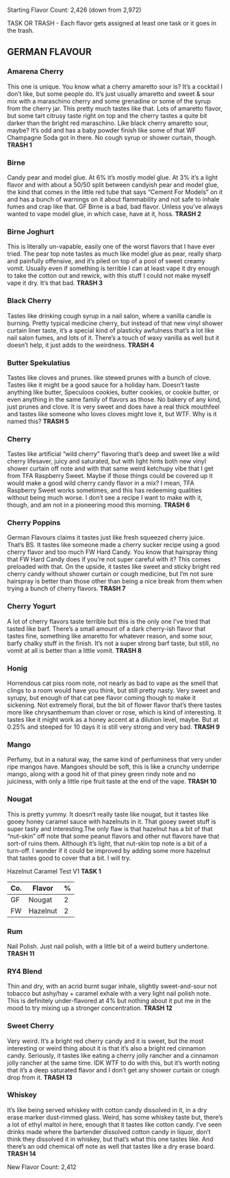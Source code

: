 Starting Flavor Count: 2,426 (down from 2,972)

TASK OR TRASH - Each flavor gets assigned at least one task or it goes in the trash.

## GERMAN FLAVOUR

### Amarena Cherry

This one is unique. You know what a cherry amaretto sour is? It’s a cocktail I don’t like, but some people do. It’s just usually amaretto and sweet & sour mix with a maraschino cherry and some grenadine or some of the syrup from the cherry jar. This pretty much tastes like that. Lots of amaretto flavor, but some tart citrusy taste right on top and the cherry tastes a quite bit darker than the bright red maraschino. Like black cherry amaretto sour, maybe? It’s odd and has a baby powder finish like some of that WF Champagne Soda got in there. No cough syrup or shower curtain, though.  **TRASH 1**

### Birne

Candy pear and model glue. At 6% it’s mostly model glue. At 3% it’s a light flavor and with about a 50/50 split between candyish pear and model glue, the kind that comes in the little red tube that says “Cement For Models” on it and has a bunch of warnings on it about flammability and not safe to inhale fumes and crap like that. GF Birne is a bad, bad flavor. Unless you’ve always wanted to vape model glue, in which case, have at it, hoss. **TRASH 2**

### Birne Joghurt

This is literally un-vapable, easily one of the worst flavors that I have ever tried. The pear top note tastes as much like model glue as pear, really sharp and painfully offensive, and it’s piled on top of a pool of sweet creamy vomit. Usually even if something is terrible I can at least vape it dry enough to take the cotton out and rewick, with this stuff I could not make myself vape it dry. It’s that bad. **TRASH 3**  

### Black Cherry

Tastes like drinking cough syrup in a nail salon, where a vanilla candle is burning. Pretty typical medicine cherry, but instead of that new vinyl shower curtain liner taste, it’s a special kind of plasticky awfulness that’s a lot like nail salon fumes, and lots of it. There’s a touch of waxy vanilla as well but it doesn’t help, it just adds to the weirdness. **TRASH 4**

### Butter Spekulatius

Tastes like cloves and prunes. like stewed prunes with a bunch of clove. Tastes like it might be a good sauce for a holiday ham. Doesn’t taste anything like butter, Speculoos cookies, butter cookies, or cookie butter, or even anything in the same family of flavors as those. No bakery of any kind, just prunes and clove. It is very sweet and does have a real thick mouthfeel and tastes like someone who loves cloves might love it, but WTF. Why is it named this? **TRASH 5**

### Cherry

Tastes like artificial “wild cherry” flavoring that’s deep and sweet like a wild cherry lifesaver, juicy and saturated, but with light hints both new vinyl shower curtain off note and with that same weird ketchupy vibe that I get from TFA Raspberry Sweet. Maybe if those things could be covered up it would make a good wild cherry candy flavor in a mix? I mean, TFA Raspberry Sweet works sometimes, and this has redeeming qualities without being much worse. I don’t see a recipe I want to make with it, though, and am not in a pioneering mood this morning. **TRASH 6**

### Cherry Poppins

German Flavours claims it tastes just like fresh squeezed cherry juice. That’s BS. It tastes like someone made a cherry sucker recipe using a good cherry flavor and too much FW Hard Candy. You know that hairspray thing that FW Hard Candy does if you’re not super careful with it? This comes preloaded with that. On the upside, it tastes like sweet and sticky bright red cherry candy without shower curtain or cough medicine, but I’m not sure hairspray is better than those other than being a nice break from them when trying a bunch of cherry flavors. **TRASH 7**

### Cherry Yogurt

A lot of cherry flavors taste terrible but this is the only one I’ve tried that tasted like barf. There’s a small amount of a dark cherry-ish flavor that tastes fine, something like amaretto for whatever reason, and some sour, barfy chalky stuff in the finish. It’s not a super strong barf taste, but still, no vomit at all is better than a little vomit. **TRASH 8**

### Honig

Horrendous cat piss room note, not nearly as bad to vape as the smell that clings to a room would have you think, but still pretty nasty. Very sweet and syrupy, but enough of that cat pee flavor coming though to make it sickening. Not extremely floral, but the bit of flower flavor that’s there tastes more like chrysanthemum than clover or rose, which is kind of interesting. It tastes like it might work as a honey accent at a dilution level, maybe. But at 0.25% and steeped for 10 days it is still very strong and very bad. **TRASH 9**

### Mango

Perfumy, but in a natural way, the same kind of perfuminess that very under ripe mangos have. Mangoes should be soft, this is like a crunchy underripe mango, along with a good hit of that piney green rindy note and no juiciness, with only a little ripe fruit taste at the end of the vape. **TRASH 10**

### Nougat

This is pretty yummy. It doesn’t really taste like nougat, but it tastes like gooey honey caramel sauce with hazelnuts in it. That gooey sweet stuff is super tasty and interesting.The only flaw is that hazelnut has a bit of that “nut-skin” off note that some peanut flavors and other nut flavors have that sort-of ruins them. Although it’s light, that nut-skin top note is a bit of a turn-off. I wonder if it could be improved by adding some more hazelnut that tastes good to cover that a bit. I will try.

Hazelnut Caramel Test V1 **TASK 1**

Co.| Flavor | %
---|---|----
GF | Nougat | 2
FW | Hazelnut | 2

### Rum

Nail Polish. Just nail polish, with a little bit of a weird buttery undertone. **TRASH 11**

### RY4 Blend

Thin and dry, with an acrid burnt sugar inhale, slightly sweet-and-sour not tobacco but ashy/hay + caramel exhale with a very light nail polish note. This is definitely under-flavored at 4% but nothing about it put me in the mood to try mixing up a stronger concentration.  **TRASH 12**

### Sweet Cherry

Very weird. It’s a bright red cherry candy and it is sweet, but the most interesting or weird thing about it is that it’s also a bright red cinnamon candy. Seriously, it tastes like eating a cherry jolly rancher and a cinnamon jolly rancher at the same time. IDK WTF to do with this, but it’s worth noting that it’s a deep saturated flavor and I don’t get any shower curtain or cough drop from it. **TRASH 13**

### Whiskey

It’s like being served whiskey with cotton candy dissolved in it, in a dry erase marker dust-rimmed glass. Weird, has some whiskey taste but, there’s a lot of ethyl maltol in here, enough that it tastes like cotton candy. I’ve seen drinks made where the bartender dissolved cotton candy in liquor, don’t think they dissolved it in whiskey, but that’s what this one tastes like. And there’s an odd chemical off note as well that tastes like a dry erase board. **TRASH 14**

New Flavor Count: 2,412
